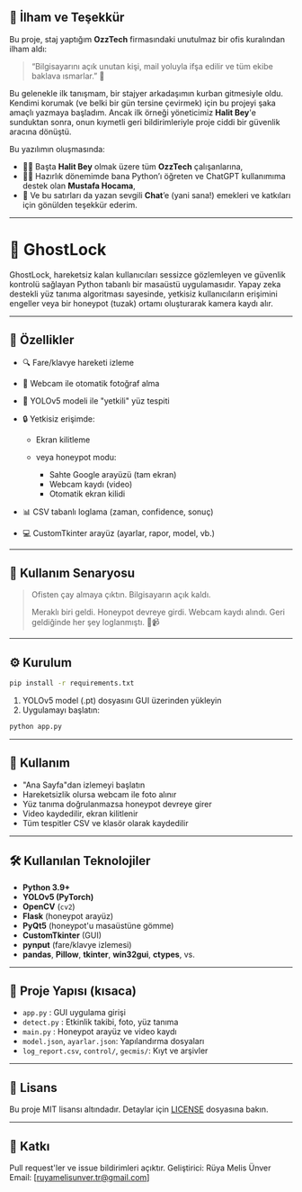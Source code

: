 ## 🙏 İlham ve Teşekkür

Bu proje, staj yaptığım **OzzTech** firmasındaki unutulmaz bir ofis kuralından ilham aldı:

> “Bilgisayarını açık unutan kişi, mail yoluyla ifşa edilir ve tüm ekibe baklava ısmarlar.” 🥧

Bu gelenekle ilk tanışmam, bir stajyer arkadaşımın kurban gitmesiyle oldu.
Kendimi korumak (ve belki bir gün tersine çevirmek) için bu projeyi şaka amaçlı yazmaya başladım.
Ancak ilk örneği yöneticimiz **Halit Bey**'e sunduktan sonra, onun kıymetli geri bildirimleriyle proje ciddi bir güvenlik aracına dönüştü.

Bu yazılımın oluşmasında:

* 👨‍💼 Başta **Halit Bey** olmak üzere tüm **OzzTech** çalışanlarına,
* 👨‍🏫 Hazırlık dönemimde bana Python’ı öğreten ve ChatGPT kullanımıma destek olan **Mustafa Hocama**,
* 🤖 Ve bu satırları da yazan sevgili **Chat**’e (yani sana!)
  emekleri ve katkıları için gönülden teşekkür ederim.

---

# 👻 GhostLock

GhostLock, hareketsiz kalan kullanıcıları sessizce gözlemleyen ve güvenlik kontrolü sağlayan Python tabanlı bir masaüstü uygulamasıdır. Yapay zeka destekli yüz tanıma algoritması sayesinde, yetkisiz kullanıcıların erişimini engeller veya bir honeypot (tuzak) ortamı oluşturarak kamera kaydı alır.

---

## 🚀 Özellikler

* 🔍 Fare/klavye hareketi izleme
* 📸 Webcam ile otomatik fotoğraf alma
* 🤖 YOLOv5 modeli ile "yetkili" yüz tespiti
* 🔒 Yetkisiz erişimde:

  * Ekran kilitleme
  * veya honeypot modu:

    * Sahte Google arayüzü (tam ekran)
    * Webcam kaydı (video)
    * Otomatik ekran kilidi
* 📊 CSV tabanlı loglama (zaman, confidence, sonuç)
* 💻 CustomTkinter arayüz (ayarlar, rapor, model, vb.)

---

## 🧰 Kullanım Senaryosu

> Ofisten çay almaya çıktın. Bilgisayarın açık kaldı.
>
> Meraklı biri geldi. Honeypot devreye girdi. Webcam kaydı alındı.
> Geri geldiğinde her şey loglanmıştı. 📅📹

---

## ⚙️ Kurulum

```bash
pip install -r requirements.txt
```

1. YOLOv5 model (.pt) dosyasını GUI üzerinden yükleyin
2. Uygulamayı başlatın:

```bash
python app.py
```

---

## 🔧 Kullanım

* "Ana Sayfa"dan izlemeyi başlatın
* Hareketsizlik olursa webcam ile foto alınır
* Yüz tanıma doğrulanmazsa honeypot devreye girer
* Video kaydedilir, ekran kilitlenir
* Tüm tespitler CSV ve klasör olarak kaydedilir

---

## 🛠️ Kullanılan Teknolojiler

* **Python 3.9+**
* **YOLOv5 (PyTorch)**
* **OpenCV** (`cv2`)
* **Flask** (honeypot arayüz)
* **PyQt5** (honeypot'u masaüstüne gömme)
* **CustomTkinter** (GUI)
* **pynput** (fare/klavye izlemesi)
* **pandas**, **Pillow**, **tkinter**, **win32gui**, **ctypes**, vs.

---

## 📁 Proje Yapısı (kısaca)

* `app.py` : GUI uygulama girişi
* `detect.py` : Etkinlik takibi, foto, yüz tanıma
* `main.py` : Honeypot arayüz ve video kaydı
* `model.json`, `ayarlar.json`: Yapılandırma dosyaları
* `log_report.csv`, `control/`, `gecmis/`: Kıyt ve arşivler

---

## 📝 Lisans

Bu proje MIT lisansı altındadır. Detaylar için [LICENSE](LICENSE) dosyasına bakın.

---

## 🤝 Katkı
Pull request'ler ve issue bildirimleri açıktır.
Geliştirici: Rüya Melis Ünver
Email: \[[ruyamelisunver.tr@gmail.com](ruyamelisunver.tr@gmail.com)]
